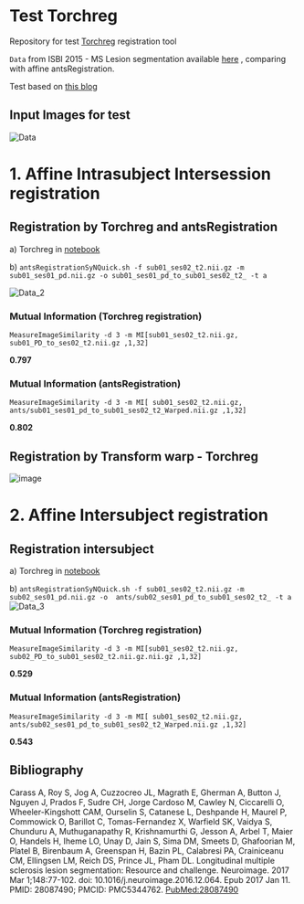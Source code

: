 # Test Torchreg 
Repository for test [Torchreg](https://github.com/codingfisch/torchreg) registration tool 

`Data` from ISBI 2015 - MS Lesion segmentation available [here](https://smart-stats-tools.org/lesion-challenge-2015)  , comparing with affine antsRegistration.

Test based on [this blog](https://codingfisch.github.io/2023/08/09/affine-registration-in-12-lines-of-code.html)


## Input Images for test
![Data](https://github.com/Nilser3/Test_Torchreg/assets/77469192/723f5d76-08e1-48fc-aa41-995c6ff40d72)

# 1. Affine Intrasubject Intersession registration
## Registration by Torchreg and antsRegistration
a) Torchreg in [notebook](https://github.com/Nilser3/Test_Torchreg/blob/main/code/torchreg_MRI.ipynb)

b) `antsRegistrationSyNQuick.sh -f sub01_ses02_t2.nii.gz -m sub01_ses01_pd.nii.gz -o sub01_ses01_pd_to_sub01_ses02_t2_ -t a`

![Data_2](https://github.com/Nilser3/Test_Torchreg/assets/77469192/5cbb6947-bdc1-4394-b4c9-cb8652e139a2)

### Mutual Information (Torchreg registration)
`MeasureImageSimilarity -d 3 -m MI[sub01_ses02_t2.nii.gz, sub01_PD_to_ses02_t2.nii.gz ,1,32]`

**0.797**
### Mutual Information (antsRegistration)
`MeasureImageSimilarity -d 3 -m MI[ sub01_ses02_t2.nii.gz, ants/sub01_ses01_pd_to_sub01_ses02_t2_Warped.nii.gz ,1,32]`

**0.802**
 
## Registration by Transform warp  - Torchreg 
![image](https://github.com/Nilser3/Test_Torchreg/assets/77469192/9b772b65-b919-43fc-981c-eda8ad6897ff)

# 2. Affine Intersubject registration
## Registration intersubject
a) Torchreg in [notebook](https://github.com/Nilser3/Test_Torchreg/blob/main/code/torchreg_MRI.ipynb)

b) `antsRegistrationSyNQuick.sh -f sub01_ses02_t2.nii.gz -m sub02_ses01_pd.nii.gz -o  ants/sub02_ses01_pd_to_sub01_ses02_t2_ -t a`
![Data_3](https://github.com/Nilser3/Test_Torchreg/assets/77469192/df8d49da-c275-431a-9cf7-d5c1ab9e2700)



### Mutual Information (Torchreg registration)
`MeasureImageSimilarity -d 3 -m MI[sub01_ses02_t2.nii.gz, sub02_PD_to_sub01_ses02_t2.nii.gz.nii.gz ,1,32]`

**0.529**
### Mutual Information (antsRegistration)
`MeasureImageSimilarity -d 3 -m MI[ sub01_ses02_t2.nii.gz, ants/sub02_ses01_pd_to_sub01_ses02_t2_Warped.nii.gz ,1,32]`

**0.543**


## Bibliography

Carass A, Roy S, Jog A, Cuzzocreo JL, Magrath E, Gherman A, Button J, Nguyen J, Prados F, Sudre CH, Jorge Cardoso M, Cawley N, Ciccarelli O, Wheeler-Kingshott CAM, Ourselin S, Catanese L, Deshpande H, Maurel P, Commowick O, Barillot C, Tomas-Fernandez X, Warfield SK, Vaidya S, Chunduru A, Muthuganapathy R, Krishnamurthi G, Jesson A, Arbel T, Maier O, Handels H, Iheme LO, Unay D, Jain S, Sima DM, Smeets D, Ghafoorian M, Platel B, Birenbaum A, Greenspan H, Bazin PL, Calabresi PA, Crainiceanu CM, Ellingsen LM, Reich DS, Prince JL, Pham DL. Longitudinal multiple sclerosis lesion segmentation: Resource and challenge. Neuroimage. 2017 Mar 1;148:77-102. doi: 10.1016/j.neuroimage.2016.12.064. Epub 2017 Jan 11. PMID: 28087490; PMCID: PMC5344762. [PubMed:28087490](https://pubmed.ncbi.nlm.nih.gov/28087490/)
